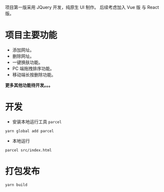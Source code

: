 项目第一版采用 JQuery 开发，纯原生 UI 制作。
后续考虑加入 Vue 版 与 React 版。

# 项目主要功能
* 添加网址。
* 删除网址。
* 一键换肤功能。
* PC 端拖拽排序功能。
* 移动端长按删除功能。

**更多其他功能待开发。。。**


# 开发
* 安装本地运行工具 `parcel`
```
yarn global add parcel
```
* 本地运行
```
parcel src/index.html
```

# 打包发布

```
yarn build
```
